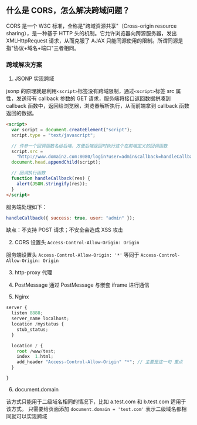 ## 什么是 CORS，怎么解决跨域问题？

CORS 是一个 W3C 标准，全称是"跨域资源共享"（Cross-origin resource sharing），是一种基于 HTTP 头的机制。它允许浏览器向跨源服务器，发出 XMLHttpRequest 请求，从而克服了 AJAX 只能同源使用的限制。所谓同源是指"协议+域名+端口"三者相同。

### 跨域解决方案

1. JSONP 实现跨域

jsonp 的原理就是利用`<script>`标签没有跨域限制，通过`<script>`标签 src 属性，发送带有 callback 参数的 GET 请求，服务端将接口返回数据拼凑到 callback 函数中，返回给浏览器，浏览器解析执行，从而前端拿到 callback 函数返回的数据。

```html
<script>
  var script = document.createElement("script");
  script.type = "text/javascript";

  // 传参一个回调函数名给后端，方便后端返回时执行这个在前端定义的回调函数
  script.src =
    "http://www.domain2.com:8080/login?user=admin&callback=handleCallback";
  document.head.appendChild(script);

  // 回调执行函数
  function handleCallback(res) {
    alert(JSON.stringify(res));
  }
</script>
```

服务端处理如下：

```js
handleCallback({ success: true, user: "admin" });
```

缺点：不支持 POST 请求；不安全会造成 XSS 攻击

2. CORS 设置头 `Access-Control-Allow-Origin: Origin`

服务端设置头 `Access-Control-Allow-Origin: '*'` 等同于 `Access-Control-Allow-Origin: Origin`

<!-- 浏览器将 CORS 跨域请求分为简单请求和非简单请求 -->

3. http-proxy 代理

4. PostMessage
   通过 PostMessage 与嵌套 iframe 进行通信

5. Nginx

```js
server {
  listen 8888;
  server_name localhost;
  location /mystatus {
    stub_status;
  }

  location / {
    root /www/test;
    index  1.html;
    add_header "Access-Control-Allow-Origin" "*"; // 主要是这一句 重点
  }

}

```

6. document.domain

该方式只能用于二级域名相同的情况下，比如 a.test.com 和 b.test.com 适用于该方式。
只需要给页面添加 `document.domain = 'test.com'` 表示二级域名都相同就可以实现跨域
